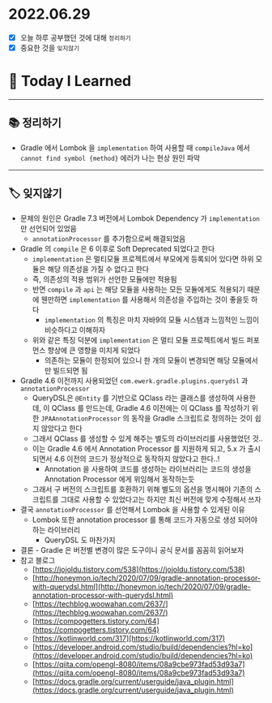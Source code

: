 # 2022.06.29

- [x]  오늘 하루 공부했던 것에 대해 `정리하기`
- [x]  중요한 것을 `잊지않기`

# 🚩 Today I Learned

---

## 📚 정리하기

- Gradle 에서 Lombok 을 `implementation` 하여 사용할 때 `compileJava` 에서 `cannot find symbol {method}` 에러가 나는 현상 원인 파악

---

## 🏷 잊지않기

- 문제의 원인은 Gradle 7.3 버전에서 Lombok Dependency 가 `implementation` 만 선언되어 있었음
    - `annotationProcessor` 를 추가함으로써 해결되었음
- Gradle 의 `compile` 은 6 이후로 Soft Deprecated 되었다고 한다
    - `implementation` 은 멀티모듈 프로젝트에서 부모에게 등록되어 있다면 하위 모듈은 해당 의존성을 가질 수 없다고 한다
    - 즉, 의존성의 적용 범위가 선언한 모듈에만 적용됨
    - 반면 `compile` 과 `api` 는 해당 모듈을 사용하는 모든 모듈에게도 적용되기 때문에 웬만하면 `implementation` 를 사용해서 의존성을 주입하는 것이 좋을듯 하다
        - `implementation` 의 특징은 마치 자바9의 모듈 시스템과 느낌적인 느낌이 비슷하다고 이해하자
    - 위와 같은 특징 덕분에 `implementation` 은 멀티 모듈 프로젝트에서 빌드 퍼포먼스 향상에 큰 영향을 미치게 되었다
        - 의존하는 모듈이 한정되어 있으니 한 개의 모듈이 변경되면 해당 모듈에서만 빌드되면 됨
- Gradle 4.6 이전까지 사용되었던 `com.ewerk.gradle.plugins.querydsl` 과 `annotationProcessor`
    - QueryDSL은 `@Entity` 를 기반으로 QClass 라는 클래스를 생성하여 사용한데, 이 QClass 를 만드는데, Gradle 4.6 이전에는 이 QClass 를 작성하기 위한 `JPAAnnotationProcessor` 의 동작을 Gradle 스크립트로 정의하는 것이 쉽지 않았다고 한다
    - 그래서 QClass 를 생성할 수 있게 해주는 별도의 라이브러리를 사용했었던 것..
    - 이는 Gradle 4.6 에서 Annotation Processor 를 지원하게 되고, 5.x 가 출시되면서 4.6 이전의 코드가 정상적으로 동작하지 않았다고 한다..!
        - Annotation 을 사용하여 코드를 생성하는 라이브러리는 코드의 생성을 Annotation Processor 에게 위임해서 동작하는듯
    - 그래서 구 버전의 스크립트를 호환하기 위해 별도의 옵션을 명시해야 기존의 스크립트를 그대로 사용할 수 있었다고는 하지만 최신 버전에 맞게 수정해서 쓰자
- 결국 `annotationProcessor` 를 선언해서 Lombok 을 사용할 수 있게된 이유
    - Lombok 또한 annotation processor 를 통해 코드가 자동으로 생성 되어야 하는 라이브러리
        - QueryDSL 도 마찬가지
- 결론 - Gradle 은 버전별 변경이 많은 도구이니 공식 문서를 꼼꼼히 읽어보자
- 참고 블로그
    - [https://jojoldu.tistory.com/538](https://jojoldu.tistory.com/538)
    - [http://honeymon.io/tech/2020/07/09/gradle-annotation-processor-with-querydsl.html](http://honeymon.io/tech/2020/07/09/gradle-annotation-processor-with-querydsl.html)
    - [https://techblog.woowahan.com/2637/](https://techblog.woowahan.com/2637/)
    - [https://compogetters.tistory.com/64](https://compogetters.tistory.com/64)
    - [https://kotlinworld.com/317](https://kotlinworld.com/317)
    - [https://developer.android.com/studio/build/dependencies?hl=ko](https://developer.android.com/studio/build/dependencies?hl=ko)
    - [https://qiita.com/opengl-8080/items/08a9cbe973fad53d93a7](https://qiita.com/opengl-8080/items/08a9cbe973fad53d93a7)
    - [https://docs.gradle.org/current/userguide/java_plugin.html](https://docs.gradle.org/current/userguide/java_plugin.html)